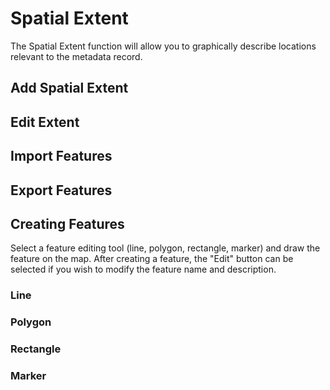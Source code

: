 # Spatial Extent

The Spatial Extent function will allow you to graphically describe locations relevant to the metadata record.

## Add Spatial Extent

## Edit Extent

## Import Features

## Export Features

## Creating Features

Select a feature editing tool \(line, polygon, rectangle, marker\) and draw the feature on the map. After creating a feature, the "Edit" button can be selected if you wish to modify the feature name and description.

### Line

### Polygon

### Rectangle

### Marker




